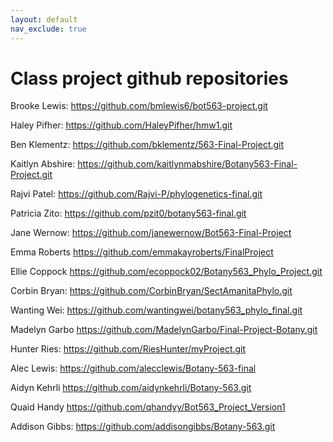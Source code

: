 ```yaml
---
layout: default
nav_exclude: true
---
```


# Class project github repositories

Brooke Lewis: https://github.com/bmlewis6/bot563-project.git

Haley Pifher: https://github.com/HaleyPifher/hmw1.git

Ben Klementz: <https://github.com/bklementz/563-Final-Project.git>

Kaitlyn Abshire: <https://github.com/kaitlynmabshire/Botany563-Final-Project.git>

Rajvi Patel: <https://github.com/Rajvi-P/phylogenetics-final.git>

Patricia Zito: <https://github.com/pzit0/botany563-final.git>

Jane Wernow: <https://github.com/janewernow/Bot563-Final-Project>

Emma Roberts <https://github.com/emmakayroberts/FinalProject>

Ellie Coppock <https://github.com/ecoppock02/Botany563_Phylo_Project.git>

Corbin Bryan: <https://github.com/CorbinBryan/SectAmanitaPhylo.git>

Wanting Wei: <https://github.com/wantingwei/botany563_phylo_final.git>

Madelyn Garbo https://github.com/MadelynGarbo/Final-Project-Botany.git 

Hunter Ries: <https://github.com/RiesHunter/myProject.git>

Alec Lewis: https://github.com/alecclewis/Botany-563-final

Aidyn Kehrli https://github.com/aidynkehrli/Botany-563.git

Quaid Handy https://github.com/qhandyy/Bot563_Project_Version1

Addison Gibbs: https://github.com/addisongibbs/Botany-563.git
